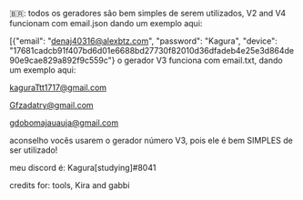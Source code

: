 🇧🇷: todos os geradores são bem simples de serem utilizados, V2  and V4 funcionam
com email.json
dando um exemplo aqui:

[{"email": "denaj40316@alexbtz.com", "password": "Kagura", "device": "17681cadcb91f407bd6d01e6688bd27730f82010d36dfadeb4e25e3d864de90e9cae829a892f9c559c"}
o gerador V3  funciona com email.txt, dando um exemplo aqui:


kaguraTtt1717@gmail.com

Gfzadatry@gmail.com

gdobomajauauja@gmail.com


aconselho vocês usarem o gerador número V3, pois ele é bem SIMPLES de ser utilizado!




meu discord é: Kagura[studying]#8041




credits for: tools, Kira and gabbi
